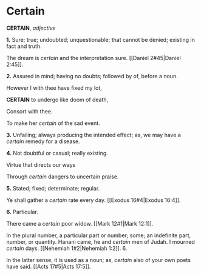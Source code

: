 # Certain

**CERTAIN**, _adjective_

**1.** Sure; true; undoubted; unquestionable; that cannot be denied; existing in fact and truth.

The dream is _certain_ and the interpretation sure. [[Daniel 2#45|Daniel 2:45]].

**2.** Assured in mind; having no doubts; followed by of, before a noun.

However I with thee have fixed my lot,

**CERTAIN** to undergo like doom of death,

Consort with thee.

To make her _certain_ of the sad event.

**3.** Unfailing; always producing the intended effect; as, we may have a _certain_ remedy for a disease.

**4.** Not doubtful or casual; really existing.

Virtue that directs our ways

Through _certain_ dangers to uncertain praise.

**5.** Stated; fixed; determinate; regular.

Ye shall gather a _certain_ rate every day. [[Exodus 16#4|Exodus 16:4]].

**6.** Particular.

There came a _certain_ poor widow. [[Mark 12#1|Mark 12:1]].

In the plural number, a particular part or number; some; an indefinite part, number, or quantity. Hanani came, he and _certain_ men of Judah. I mourned _certain_ days. [[Nehemiah 1#2|Nehemiah 1:2]]. 6.

In the latter sense, it is used as a noun; as, _certain_ also of your own poets have said. [[Acts 17#5|Acts 17:5]].